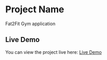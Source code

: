 # Project Name

Fat2Fit Gym application

## Live Demo
You can view the project live here: [Live Demo](https://fat2fitgym-feb5b.web.app/gallery)
